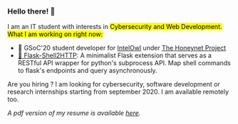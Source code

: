 ### Hello there! 👋
  
I am an IT student with interests in <mark>Cybersecurity</code> and <mark>Web Development</mark>.
What I am working on right now:
- 🦉 GSoC'20 student developer for <a href="https://github.com/certego/IntelOwl" target="_blank">IntelOwl</a> 
under <a href="https://www.honeynet.org/" target="_blank" >The Honeynet Project</a>
- <a target="_blank" href="https://github.com/Eshaan7/Flask-Shell2HTTP">🐍 Flask-Shell2HTTP</a>: A minimalist Flask extension that serves as a RESTful API wrapper for python's subprocess API. Map shell commands to flask's endpoints and query asynchronously. 


Are you hiring ? I am looking for cybersecurity, software development or research internships starting from september 2020. I am available remotely too.

_A pdf version of my resume is available <a href="https://drive.google.com/file/d/1BLJXR_rFFLP7wobE-Fog363JcbH5uttQ/view" target="_blank" >here</a>._
